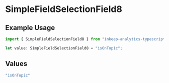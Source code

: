 # SimpleFieldSelectionField8

## Example Usage

```typescript
import { SimpleFieldSelectionField8 } from "inkeep-analytics-typescript/models/components";

let value: SimpleFieldSelectionField8 = "isOnTopic";
```

## Values

```typescript
"isOnTopic"
```